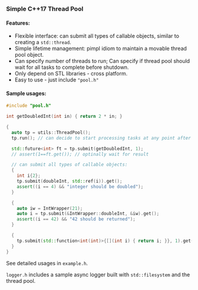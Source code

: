 ### Simple C++17 Thread Pool
#### Features:

- Flexible interface: can submit all types of callable objects, similar to creating a `std::thread`.
- Simple lifetime management: pimpl idiom to maintain a movable thread pool object.
- Can specify number of threads to run; Can specify if thread pool should wait for all tasks to complete before shutdown.
- Only depend on STL libraries - cross platform.
- Easy to use - just include `"pool.h"`

#### Sample usages:
```C++
#include "pool.h"

int getDoubledInt(int in) { return 2 * in; }

{
  auto tp = utils::ThreadPool();
  tp.run(); // can decide to start processing tasks at any point after creation

  std::future<int> ft = tp.submit(getDoubledInt, 1);
  // assert(1==ft.get()); // optinally wait for result

  // can submit all types of callable objects:
  {
    int i{2};
    tp.submit(doubleInt, std::ref(i)).get();
    assert((i == 4) && "integer should be doubled");
  }

  {
    auto iw = IntWrapper(21);
    auto i = tp.submit(&IntWrapper::doubleInt, &iw).get();
    assert((i == 42) && "42 should be returned");
  }

  {
    tp.submit(std::function<int(int)>{[](int i) { return i; }}, 1).get();
  }
}
```
See detailed usages in `example.h`.

`logger.h` includes a sample async logger built with `std::filesystem` and the thread pool.
